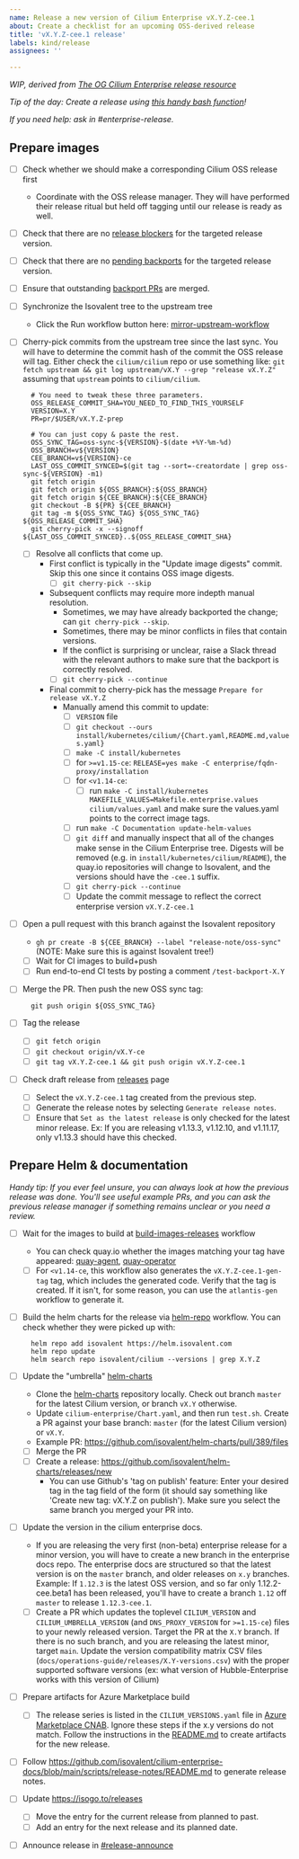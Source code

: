 ```yaml
---
name: Release a new version of Cilium Enterprise vX.Y.Z-cee.1
about: Create a checklist for an upcoming OSS-derived release
title: 'vX.Y.Z-cee.1 release'
labels: kind/release
assignees: ''

---
```


_WIP, derived from [The OG Cilium Enterprise release resource]_

_Tip of the day: Create a release using [this handy bash function]!_

_If you need help: ask in #enterprise-release._

## Prepare images

- [ ] Check whether we should make a corresponding Cilium OSS release first
  - Coordinate with the OSS release manager. They will have performed their release ritual but held off tagging until our release is ready as well.
- [ ] Check that there are no [release blockers] for the targeted release version.
- [ ] Check that there are no [pending backports] for the targeted release version.
- [ ] Ensure that outstanding [backport PRs] are merged.
- [ ] Synchronize the Isovalent tree to the upstream tree
  - Click the Run workflow button here: [mirror-upstream-workflow]
- [ ] Cherry-pick commits from the upstream tree since the last sync. You will have to determine the commit hash of the commit the OSS release will tag. Either check the `cilium/cilium` repo or use something like: `git fetch upstream && git log upstream/vX.Y --grep "release vX.Y.Z"` assuming that `upstream` points to `cilium/cilium`.

        # You need to tweak these three parameters.
        OSS_RELEASE_COMMIT_SHA=YOU_NEED_TO_FIND_THIS_YOURSELF
        VERSION=X.Y
        PR=pr/$USER/vX.Y.Z-prep

        # You can just copy & paste the rest.
        OSS_SYNC_TAG=oss-sync-${VERSION}-$(date +%Y-%m-%d)
        OSS_BRANCH=v${VERSION}
        CEE_BRANCH=v${VERSION}-ce
        LAST_OSS_COMMIT_SYNCED=$(git tag --sort=-creatordate | grep oss-sync-${VERSION} -m1)
        git fetch origin
        git fetch origin ${OSS_BRANCH}:${OSS_BRANCH}
        git fetch origin ${CEE_BRANCH}:${CEE_BRANCH}
        git checkout -B ${PR} ${CEE_BRANCH}
        git tag -m ${OSS_SYNC_TAG} ${OSS_SYNC_TAG} ${OSS_RELEASE_COMMIT_SHA}
        git cherry-pick -x --signoff ${LAST_OSS_COMMIT_SYNCED}..${OSS_RELEASE_COMMIT_SHA}

  - [ ] Resolve all conflicts that come up.
    - First conflict is typically in the "Update image digests" commit. Skip this one since it contains OSS image digests.
      - [ ] `git cherry-pick --skip`
    - Subsequent conflicts may require more indepth manual resolution.
      - Sometimes, we may have already backported the change; can `git cherry-pick --skip`.
      - Sometimes, there may be minor conflicts in files that contain versions.
      - If the conflict is surprising or unclear, raise a Slack thread with the relevant authors to make sure that the backport is correctly resolved.
      - [ ] `git cherry-pick --continue`
    - Final commit to cherry-pick has the message `Prepare for release vX.Y.Z`
      - Manually amend this commit to update:
        - [ ] `VERSION` file
        - [ ] `git checkout --ours install/kubernetes/cilium/{Chart.yaml,README.md,values.yaml}`
        - [ ] `make -C install/kubernetes`
        - [ ] for `>=v1.15-ce`: `RELEASE=yes make -C enterprise/fqdn-proxy/installation`
        - [ ] for `<v1.14-ce`:
          - [ ] run `make -C install/kubernetes MAKEFILE_VALUES=Makefile.enterprise.values cilium/values.yaml` and make sure the values.yaml points to the correct image tags.
        - [ ] run `make -C Documentation update-helm-values`
        - [ ] `git diff` and manually inspect that all of the changes make sense in the Cilium Enterprise tree. Digests will be removed (e.g. in `install/kubernetes/cilium/README`), the quay.io repositories will change to Isovalent, and the versions should have the `-cee.1` suffix.
        - [ ] `git cherry-pick --continue`
        - [ ] Update the commit message to reflect the correct enterprise version `vX.Y.Z-cee.1`
- [ ] Open a pull request with this branch against the Isovalent repository
  - `gh pr create -B ${CEE_BRANCH} --label "release-note/oss-sync"` (NOTE: Make sure this is against Isovalent tree!)
  - [ ] Wait for CI images to build+push
  - [ ] Run end-to-end CI tests by posting a comment `/test-backport-X.Y`
- [ ] Merge the PR. Then push the new OSS sync tag:

        git push origin ${OSS_SYNC_TAG}

- [ ] Tag the release
  - [ ] `git fetch origin`
  - [ ] `git checkout origin/vX.Y-ce`
  - [ ] `git tag vX.Y.Z-cee.1 && git push origin vX.Y.Z-cee.1`
- [ ] Check draft release from [releases] page
  - [ ] Select the `vX.Y.Z-cee.1` tag created from the previous step.
  - [ ] Generate the release notes by selecting `Generate release notes`.
  - [ ] Ensure that `Set as the latest release` is only checked for the latest minor release. Ex: If you are releasing v1.13.3, v1.12.10, and v1.11.17, only v1.13.3 should have this checked.

## Prepare Helm & documentation

_Handy tip: If you ever feel unsure, you can always look at how the previous release was done. You'll see useful example PRs, and you can ask the previous release manager if something remains unclear or you need a review._

- [ ] Wait for the images to build at [build-images-releases] workflow
  - You can check quay.io whether the images matching your tag have appeared: [quay-agent], [quay-operator]
  - [ ] For `<v1.14-ce`, this workflow also generates the `vX.Y.Z-cee.1-gen-tag` tag, which includes the generated code. Verify that the tag is created. If it isn't, for some reason, you can use the `atlantis-gen` workflow to generate it.
- [ ] Build the helm charts for the release via [helm-repo] workflow. You can check whether they were picked up with:

        helm repo add isovalent https://helm.isovalent.com
        helm repo update
        helm search repo isovalent/cilium --versions | grep X.Y.Z

- [ ] Update the "umbrella" [helm-charts]
  - Clone the [helm-charts] repository locally. Check out branch `master` for the latest Cilium version, or branch `vX.Y` otherwise.
  - Update `cilium-enterprise/Chart.yaml`, and then run `test.sh`. Create a PR against your base branch: `master` (for the latest Cilium version) or `vX.Y`.
  - Example PR: https://github.com/isovalent/helm-charts/pull/389/files
  - [ ] Merge the PR
  - [ ] Create a release: https://github.com/isovalent/helm-charts/releases/new
    - You can use Github's 'tag on publish' feature: Enter your desired tag in the tag field of the form (it should say something like 'Create new tag: vX.Y.Z on publish'). Make sure you select the same branch you merged your PR into.
- [ ] Update the version in the cilium enterprise docs.
  - If you are releasing the very first (non-beta) enterprise release for a minor version, you will have to create a new branch in the enterprise docs repo. The enterprise docs are structured so that the latest version is on the `master` branch, and older releases on `x.y` branches. Example: If `1.12.3` is the latest OSS version, and so far only 1.12.2-cee.beta1 has been released, you'll have to create a branch `1.12` off `master` to release `1.12.3-cee.1`.
  - [ ] Create a PR which updates the toplevel `CILIUM_VERSION` and `CILIUM_UMBRELLA_VERSION` (and `DNS_PROXY_VERSION` for `>=1.15-ce`) files to your newly released version. Target the PR at the `X.Y` branch. If there is no such branch, and you are releasing the latest minor, target `main`. Update the version compatibility matrix CSV files (`docs/operations-guide/releases/X.Y-versions.csv`) with the proper supported software versions (ex: what version of Hubble-Enterprise works with this version of Cilium)
- [ ] Prepare artifacts for Azure Marketplace build
  - [ ] The release series is listed in the `CILIUM_VERSIONS.yaml` file in [Azure Marketplace CNAB]. Ignore these steps if the x.y versions do not match. Follow the instructions in the [README.md](https://github.com/isovalent/external-azure-marketplace-cnab/blob/main/README.md) to create artifacts for the new release.
- [ ] Follow https://github.com/isovalent/cilium-enterprise-docs/blob/main/scripts/release-notes/README.md
      to generate release notes.
- [ ] Update https://isogo.to/releases
  - [ ] Move the entry for the current release from planned to past.
  - [ ] Add an entry for the next release and its planned date.
- [ ] Announce release in [#release-announce](https://app.slack.com/client/T40ANG0TH/C043UEUA12T)

[Azure Marketplace CNAB]: https://github.com/isovalent/external-azure-marketplace-cnab
[#azure-partnership-internal]: https://isovalent.slack.com/archives/C0354JHPVT7
[backport PRs]: https://github.com/isovalent/cilium/pulls?q=is%3Apr+is%3Aopen+label%3Aenterprise-backport%2FX.Y
[build-images-releases]: https://github.com/isovalent/cilium/actions/workflows/build-images-releases.yaml
[cilium-enterprise-docs]: https://github.com/isovalent/cilium-enterprise-docs
[helm-charts]: https://github.com/isovalent/helm-charts
[helm-repo]: https://github.com/isovalent/helm-repo/actions/workflows/generate.yaml
[kubeval]: https://github.com/instrumenta/kubeval
[kubeform]: https://github.com/yannh/kubeconform
[mirror-upstream-workflow]: https://github.com/isovalent/cilium/actions/workflows/mirror-upstream.yaml
[pending backports]: https://github.com/isovalent/cilium/labels/enterprise-backport-pending%2FX.Y
[releases]: https://github.com/isovalent/cilium/releases
[release blockers]: https://github.com/isovalent/cilium/labels/release-blocker%2FX.Y-ce
[The OG Cilium Enterprise release resource]: https://docs.google.com/document/d/1-VNR7IwdQecWCtIiEChvfvUyit-kkRt-LVkavIDjHDU/edit
[this handy bash function]: https://github.com/isovalent/cilium/blob/default/create_release_issues.bash
[quay-agent]: https://quay.io/repository/isovalent/cilium?tab=tags&tag=latest
[quay-operator]: https://quay.io/repository/isovalent/operator?tab=tags&tag=latest

